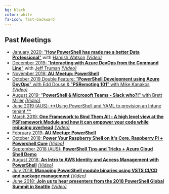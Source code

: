 ```yaml
---
bg: black
color: white
fa-icon: fast-backward
---
```


## Past Meetings

* <a target="_blank" href="https://www.meetup.com/ANZ-PowerShell-UserGroup/events/267684503/">January 2020: "**How PowerShell has made me a better Data Professional**"</a> with [Hamish Watson](https://twitter.com/theHybridDBA) <a target="_blank" href="https://www.youtube.com/watch?v=3MF-M7fce_c">*(Video)*</a>
* <a target="_blank" href="https://www.meetup.com/ANZ-PowerShell-UserGroup/events/266540222/">December 2019: "**Interacting with Azure DevOps from the Command Line**"</a> with [Jeff Truman](https://twitter.com/ScriptWarrior) <a target="_blank" href="https://www.youtube.com/watch?v=34D_cF0SNlo">*(Video)*</a>
* <a target="_blank" href="https://www.meetup.com/ANZ-PowerShell-UserGroup/events/266289497/">November 2019: **AU Meetup: PowerShell**</a>
* <a target="_blank" href="https://www.meetup.com/ANZ-PowerShell-UserGroup/events/265337927/">October 2019 Double Feature: "**PowerShell Development using Azure DevOps**" with Edd Douse & "**PSRemoting 101**" with Mike Kanakos</a> <a target="_blank" href="https://www.youtube.com/watch?v=BVtZblpn5WQ">*(Video)*</a>
* <a target="_blank" href="https://www.meetup.com/ANZ-PowerShell-UserGroup/events/263764316/">August 2019: "**PowerShell & Microsoft Teams - Slack who?!**" with Brett Miller</a> <a target="_blank" href="https://www.youtube.com/watch?v=0ggv7jX7lEs">*(Video)*</a>
* <a target="_blank" href="https://www.meetup.com/ANZ-PowerShell-UserGroup/events/262152527/">June 2019 (AUS): **Using PowerShell and YAML to provision an Intune tenant **</a>
* <a target="_blank" href="https://www.meetup.com/ANZ-PowerShell-UserGroup/events/259140062/">March 2019: **One Framework to Bind Them All - A high level view at the PSFramework Module and how it can empower your code while reducing overhead**</a> <a target="_blank" href="https://www.youtube.com/watch?v=1wLJ0yUDoMM">*(Video)*</a>
* <a target="_blank" href="https://www.meetup.com/ANZ-PowerShell-UserGroup/events/258465102/">February 2019: **AU Meetup: PowerShell**</a>
* <a target="_blank" href="https://www.meetup.com/ANZ-PowerShell-UserGroup/events/254605504/">October 2018: **Power Your Raspberry Shell on It's Core. Raspberry Pi + Powershell Core**</a> <a target="_blank" href="https://www.youtube.com/watch?v=5m9PnWBF1vI">*(Video)*</a>
* <a target="_blank" href="https://www.meetup.com/ANZ-PowerShell-UserGroup/events/254061620/">September 2018 (AUS): **PowerShell Tips and Tricks + Azure Cloud Shell Demo**</a>
* <a target="_blank" href="https://www.meetup.com/ANZ-PowerShell-UserGroup/events/253053555/">August 2018: **An Intro to AWS Identity and Access Management with PowerShell**</a> <a target="_blank" href="https://www.youtube.com/watch?v=yprkiafSAcY">*(Video)*</a>
* <a target="_blank" href="https://www.meetup.com/ANZ-PowerShell-UserGroup/events/252104329/">July 2018: **Managing PowerShell module binaries using VSTS CI/CD and package management**</a> <a target="_blank" href="https://www.youtube.com/watch?v=Pp1d9YSavg0">*(Video)*</a>
* <a target="_blank" href="https://www.meetup.com/ANZ-PowerShell-UserGroup/events/250952052/">June 2018: **Join us to hear presenters from the 2018 PowerShell Global Summit in Seattle**</a> <a target="_blank" href="https://www.youtube.com/watch?v=u4mrpxWRgAg">*(Video)*</a>

